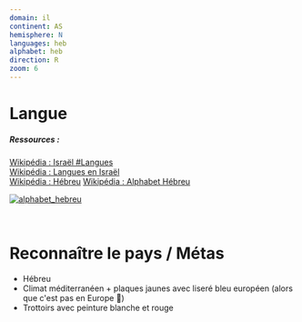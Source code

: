 ```yaml
---
domain: il
continent: AS
hemisphere: N
languages: heb
alphabet: heb
direction: R
zoom: 6
---
```


# Langue

##### Ressources :

[Wikipédia : Israël #Langues](https://fr.wikipedia.org/wiki/Isra%C3%ABl#Langues)  
[Wikipédia : Langues en Israël](https://fr.wikipedia.org/wiki/Langues_en_Isra%C3%ABl)  
[Wikipédia : Hébreu](https://fr.wikipedia.org/wiki/H%C3%A9breu)
[Wikipédia : Alphabet Hébreu](https://fr.wikipedia.org/wiki/Alphabet_h%C3%A9breu)

[![alphabet_hebreu](https://upload.wikimedia.org/wikipedia/commons/thumb/4/43/Alphabet_h%C3%A9breu.png/640px-Alphabet_h%C3%A9breu.png)](https://upload.wikimedia.org/wikipedia/commons/4/43/Alphabet_h%C3%A9breu.png)

<br/>

# Reconnaître le pays / Métas

- Hébreu
- Climat méditerranéen + plaques jaunes avec liseré bleu européen (alors que c'est pas en Europe :slightly_smiling_face:)
- Trottoirs avec peinture blanche et rouge  
  <custom-iframe margin-top-bottom link="https://www.google.com/maps/embed?pb=!4v1612639043466!6m8!1m7!1sWEMXZ-_b3GxOv_rBUloJhg!2m2!1d32.07259161003273!2d34.78480328491403!3f297.65730944931573!4f-1.8002795557989515!5f0.7820865974627469"></custom-iframe>
